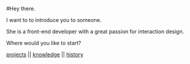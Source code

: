 #Hey there.

I want to to introduce you to someone.

She is a front-end developer with a great passion for interaction design.

Where would you like to start?


[projects](http://sandrina-p.net/#projects)  ||  [knowledge](http://sandrina-p.net/#knowledge)  ||  [history](http://sandrina-p.net/#history)


##
